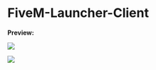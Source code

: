 # FiveM-Launcher-Client
**Preview:**

![](https://i.imgur.com/YAqp7tN.png)

![](https://media1.giphy.com/media/wfgi10qXntKcj0ZaE8/giphy.gif?cid=790b7611b43626a86b7c4fbbd5ee9f5fe3037ba906a2dda2&rid=giphy.gif&ct=g)
